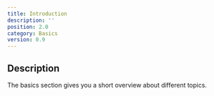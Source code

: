 ```yaml
---
title: Introduction
description: ''
position: 2.0
category: Basics
version: 0.9
---
```

## Description

The basics section gives you a short overview about different topics.
